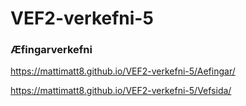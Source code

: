# VEF2-verkefni-5
### Æfingarverkefni
<https://mattimatt8.github.io/VEF2-verkefni-5/Aefingar/>

<https://mattimatt8.github.io/VEF2-verkefni-5/Vefsida/>
